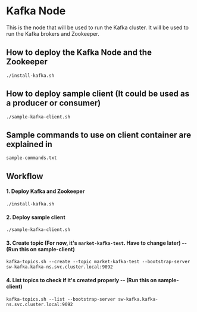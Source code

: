 # Kafka Node

This is the node that will be used to run the Kafka cluster. It will be used to run the Kafka brokers and Zookeeper.

## How to deploy the Kafka Node and the Zookeeper
`./install-kafka.sh`

## How to deploy sample client (It could be used as a producer or consumer)
`./sample-kafka-client.sh`

## Sample commands to use on client container are explained in 
`sample-commands.txt`

## Workflow
#### 1. Deploy Kafka and Zookeeper
`./install-kafka.sh`

#### 2. Deploy sample client
`./sample-kafka-client.sh`

#### 3. Create topic (For now, it's `market-kafka-test`. Have to change later) -- (Run this on sample-client)
`kafka-topics.sh --create --topic market-kafka-test --bootstrap-server sw-kafka.kafka-ns.svc.cluster.local:9092`

#### 4. List topics to check if it's created properly -- (Run this on sample-client)
`kafka-topics.sh --list --bootstrap-server sw-kafka.kafka-ns.svc.cluster.local:9092`